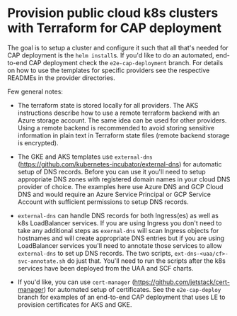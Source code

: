 # Provision public cloud k8s clusters with Terraform for CAP deployment

The goal is to setup a cluster and configure it such that all that's needed for CAP deployment is the `helm install`s. 
If you'd like to do an automated, end-to-end CAP deployment check the `e2e-cap-deployment` branch.
For details on how to use the templates for specific providers see the respective READMEs in the provider directories.

Few general notes:

- The terraform state is stored locally for all providers. The AKS instructions describe how to use a remote terraform backend with an Azure storage account. The same idea can be used for other providers. Using a remote backend is recommended to avoid storing sensitive information in plain text in Terraform state files (remote backend storage is encrypted).

- The GKE and AKS templates use `external-dns` (https://github.com/kubernetes-incubator/external-dns) for automatic setup of DNS records. Before you can use it you'll need to setup appropriate DNS zones with registered domain names in your cloud DNS provider of choice. The examples here use Azure DNS and GCP Cloud DNS and would require an Azure Service Principal or GCP Service Account with sufficient permissions to setup DNS records.

- `external-dns` can handle DNS records for both Ingress(es) as well as k8s LoadBalancer services. If you are using Ingress you don't need to take any additional steps as `exernal-dns` will scan Ingress objects for hostnames and will create appropriate DNS entries but if you are using LoadBalancer services you'll need to annotate those services to allow `external-dns` to set up DNS records. The two scripts, `ext-dns-<uaa/cf>-svc-annotate.sh` do just that. You'll need to run the scripts after the k8s services have been deployed from the UAA and SCF charts. 

- If you'd like, you can use `cert-manager` (https://github.com/jetstack/cert-manager) for automated setup of certificates. 
See the `e2e-cap-deploy` branch for examples of an end-to-end CAP deployment that uses LE to provision certificates for AKS and GKE. 

